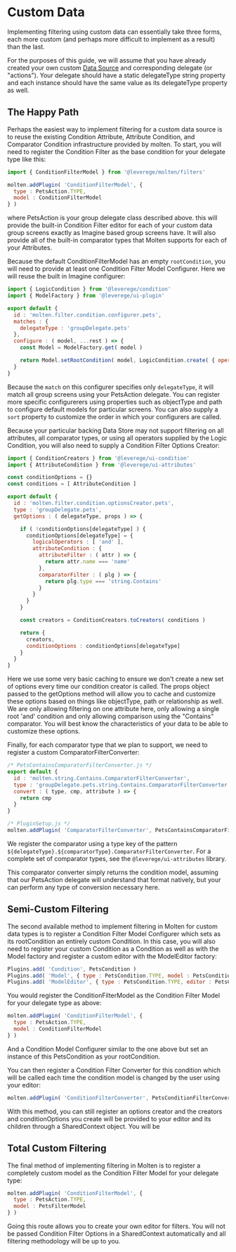 # Custom Data

Implementing filtering using custom data can essentially take three forms, each more custom (and perhaps more difficult to implement as a result) than the last.

For the purposes of this guide, we will assume that you have already created your own custom [Data Source](../../data-sources/index.md) and corresponding delegate (or "actions"). Your delegate should have a static delegateType string property and each instance should have the same value as its delegateType property as well.

## The Happy Path
Perhaps the easiest way to implement filtering for a custom data source is to reuse the existing Condition Attribute, Attribute Condition, and Comparator Condition infrastructure provided by molten. To start, you will need to register the Condition Filter as the base condition for your delegate type like this:
```javascript
import { ConditionFilterModel } from '@leverege/molten/filters'

molten.addPlugin( 'ConditionFilterModel', {
  type : PetsAction.TYPE,
  model : ConditionFilterModel
} )
```
where PetsAction is your group delegate class described above. this will provide the built-in Condition Filter editor for each of your custom data group screens exactly as Imagine based group screens have. It will also provide all of the built-in comparator types that Molten supports for each of your Attributes.

Because the default ConditionFilterModel has an empty `rootCondition`, you will need to provide at least one Condition Filter Model Configurer. Here we will reuse the built in Imagine configurer:

```javascript
import { LogicCondition } from '@leverege/condition'
import { ModelFactory } from '@leverege/ui-plugin'

export default {
  id : 'molten.filter.condition.configurer.pets',
  matches : {
    delegateType : 'groupDelegate.pets'
  },
  configure : ( model, ...rest ) => {
    const Model = ModelFactory.get( model )

    return Model.setRootCondition( model, LogicCondition.create( { operator : 'and' } ) )
  }
}
```
Because the `match` on this configurer specifies only `delegateType`, it will match all group screens using your PetsAction delegate. You can register more specific configurerers using properties such as objectType and path to configure default models for particular screens. You can also supply a `sort` property to customize the order in which your configurers are called.

Because your particular backing Data Store may not support filtering on all attributes, all comparator types, or using all operators supplied by the Logic Condition, you will also need to supply a Condition Filter Options Creator:

```javascript
import { ConditionCreators } from '@leverege/ui-condition'
import { AttributeCondition } from '@leverege/ui-attributes'

const conditionOptions = {}
const conditions = [ AttributeCondition ]

export default {
  id : 'molten.filter.condition.optionsCreator.pets',
  type : 'groupDelegate.pets',
  getOptions : ( delegateType, props ) => {

    if ( !conditionOptions[delegateType] ) {
      conditionOptions[delegateType] = {
        logicalOperators : [ 'and' ],
        attributeCondition : {
          attributeFilter : ( attr ) => {
            return attr.name === 'name'
          },
          comparatorFilter : ( plg ) => {
            return plg.type === 'string.Contains'
          }
        }
      }
    }

    const creators = ConditionCreators.toCreators( conditions )

    return {
      creators,
      conditionOptions : conditionOptions[delegateType]
    }
  }
}
```
Here we use some very basic caching to ensure we don't create a new set of options every time our condition creator is called. The props object passed to the getOptions method will allow you to cache and customize these options based on things like objectType, path or relationship as well. We are only allowing filtering on one attribute here, only allowing a single root 'and' condition and only allowing comparison using the "Contains" comparator. You will best know the characteristics of your data to be able to customize these options.

Finally, for each comparator type that we plan to support, we need to register a custom ComparatorFilterConverter:

```javascript
/* PetsContainsComparatorFilterConverter.js */
export default {
  id : 'molten.string.Contains.ComparatorFilterConverter',
  type : 'groupDelegate.pets.string.Contains.ComparatorFilterConverter',
  convert : ( type, cmp, attribute ) => {
    return cmp
  }
}

/* PluginSetup.js */
molten.addPlugin( 'ComparatorFilterConverter', PetsContainsComparatorFilterConverter )
```
We register the comparator using a type key of the pattern `${delegateType}.${comparatorType}.ComparatorFilterConverter`. For a complete set of comparator types, see the `@leverege/ui-attributes` library.

This comparator converter simply returns the condition model, assuming that our PetsAction delegate will understand that format natively, but your can perform any type of conversion necessary here.

## Semi-Custom Filtering
The second available method to implement filtering in Molten for custom data types is to register a Condition Filter Model Configurer which sets as its rootCondition an entirely custom Condition. In this case, you will also need to register your custom Condition as a Condition as well as with the Model factory and register a custom editor with the ModelEditor factory:

```javascript
Plugins.add( 'Condition', PetsCondition )
Plugins.add( 'Model', { type : PetsCondition.TYPE, model : PetsCondition } )
Plugins.add( 'ModelEditor', { type : PetsCondition.TYPE, editor : PetsConditionEditor } )
```
You would register the ConditionFilterModel as the Condition Filter Model for your delegate type as above:
```javascript
molten.addPlugin( 'ConditionFilterModel', {
  type : PetsAction.TYPE,
  model : ConditionFilterModel
} )
```
And a Condition Model Configurer similar to the one above but set an instance of this PetsCondition as your rootCondition.

You can then register a Condition Filter Converter for this condition which will be called each time the condition model is changed by the user using your editor:

```javascript
molten.addPlugin( 'ConditionFilterConverter', PetsConditionFilterConverter )
```

With this method, you can still register an options creator and the creators and conditionOptions you create will be provided to your editor and its children through a SharedContext object. You will be 

## Total Custom Filtering

The final method of implementing filtering in Molten is to register a completely custom model as the Condition Filter Model for your delegate type:
```javascript
molten.addPlugin( 'ConditionFilterModel', {
  type : PetsAction.TYPE,
  model : PetsFilterModel
} )
```
Going this route allows you to create your own editor for filters. You will not be passed Condition Filter Options in a SharedContext automatically and all filtering methodology will be up to you.